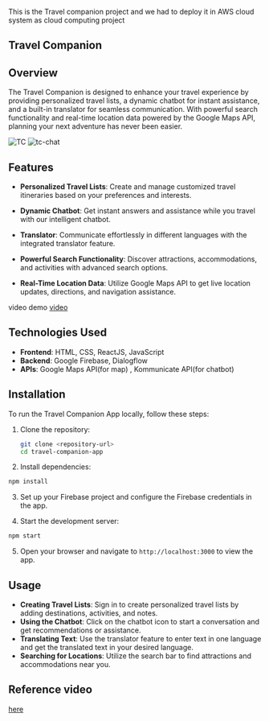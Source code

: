This is the Travel companion project and we had to deploy it in AWS cloud system as cloud computing project

## Travel Companion 

## Overview
The Travel Companion is designed to enhance your travel experience by providing personalized travel lists, a dynamic chatbot for instant assistance, and a built-in translator for seamless communication. With powerful search functionality and real-time location data powered by the Google Maps API, planning your next adventure has never been easier.

![TC](https://i.ibb.co/LNX1Y9C/image.png)
![tc-chat](https://i.ibb.co/qY5Kw7d/image.png)

## Features
- **Personalized Travel Lists**: Create and manage customized travel itineraries based on your preferences and interests.
  
- **Dynamic Chatbot**: Get instant answers and assistance while you travel with our intelligent chatbot.
- **Translator**: Communicate effortlessly in different languages with the integrated translator feature.
- **Powerful Search Functionality**: Discover attractions, accommodations, and activities with advanced search options.
- **Real-Time Location Data**: Utilize Google Maps API to get live location updates, directions, and navigation assistance.
  
video demo [video](https://drive.google.com/file/d/1xX7My8Wcy5wWQTj7InD-GXhPW6GTas01/view?usp=sharing)

## Technologies Used
- **Frontend**: HTML, CSS, ReactJS, JavaScript
- **Backend**: Google Firebase, Dialogflow
- **APIs**: Google Maps API(for map) , Kommunicate API(for chatbot)

## Installation
To run the Travel Companion App locally, follow these steps:

1. Clone the repository:
   ``` bash
   git clone <repository-url>
   cd travel-companion-app
   ```
2. Install dependencies:
  ``` bash
  npm install
  ```
3. Set up your Firebase project and configure the Firebase credentials in the app.

4. Start the development server:
  ``` bash
  npm start
  ```
5. Open your browser and navigate to ```http://localhost:3000``` to view the app.

## Usage
- **Creating Travel Lists**: Sign in to create personalized travel lists by adding destinations, activities, and notes.
- **Using the Chatbot**: Click on the chatbot icon to start a conversation and get recommendations or assistance.
- **Translating Text**: Use the translator feature to enter text in one language and get the translated text in your desired language.
- **Searching for Locations**: Utilize the search bar to find attractions and accommodations near you.

## Reference video 
 [here](https://www.youtube.com/watch?v=UKdQjQX1Pko)
